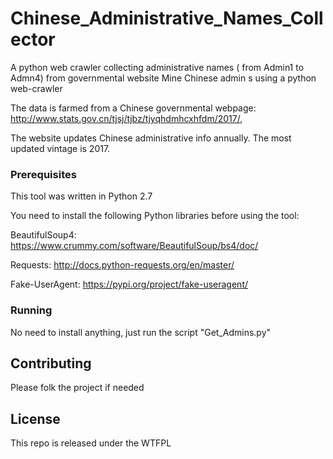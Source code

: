 # Chinese_Administrative_Names_Collector
A python web crawler collecting administrative names ( from Admin1  to Admn4) from governmental website
Mine Chinese admin s using a python web-crawler

The data is farmed from a Chinese governmental webpage: http://www.stats.gov.cn/tjsj/tjbz/tjyqhdmhcxhfdm/2017/, 

The website updates Chinese administrative info annually. The most updated vintage is 2017.

### Prerequisites

This tool was written in Python 2.7 

You need to install the following Python libraries before using the tool:

BeautifulSoup4: https://www.crummy.com/software/BeautifulSoup/bs4/doc/

Requests: http://docs.python-requests.org/en/master/

Fake-UserAgent: https://pypi.org/project/fake-useragent/

### Running

No need to install anything, just run the script "Get_Admins.py"


## Contributing

Please folk the project if needed

## License

This repo is released under the WTFPL 
